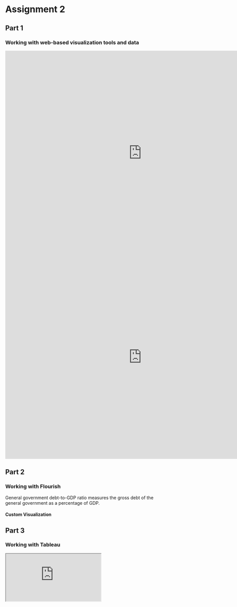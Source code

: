 # Assignment 2

## Part 1
### Working with web-based visualization tools and data 
<iframe src="https://data.oecd.org/chart/6O8M" width="860" height="645" style="border: 0" mozallowfullscreen="true" webkitallowfullscreen="true" allowfullscreen="true"><a href="https://data.oecd.org/chart/6O8M" target="_blank">OECD Chart: General government debt, Total, % of GDP, Annual, 2021</a></iframe>

<iframe src="https://data.oecd.org/chart/6O8S" width="860" height="645" style="border: 0" mozallowfullscreen="true" webkitallowfullscreen="true" allowfullscreen="true"><a href="https://data.oecd.org/chart/6O8S" target="_blank">OECD Chart: General government debt, Total, % of GDP, Annual, 1995 – 2021</a></iframe>

## Part 2
### Working with Flourish
General government debt-to-GDP ratio measures the gross debt of the general government as a percentage of GDP. 
<div class="flourish-embed flourish-chart" data-src="visualisation/11134241"><script src="https://public.flourish.studio/resources/embed.js"></script></div>

#### Custom Visualization

## Part 3
### Working with Tableau 
<iframe src = "https://public.tableau.com/views/GovernmentDebt_16626745630780/Dashboard1?:language=en-GB&:display_count=n&:origin=viz_share_link"></iframe>
